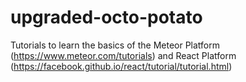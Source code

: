 # upgraded-octo-potato

Tutorials to learn the basics of the Meteor Platform (https://www.meteor.com/tutorials) and React Platform (https://facebook.github.io/react/tutorial/tutorial.html)
